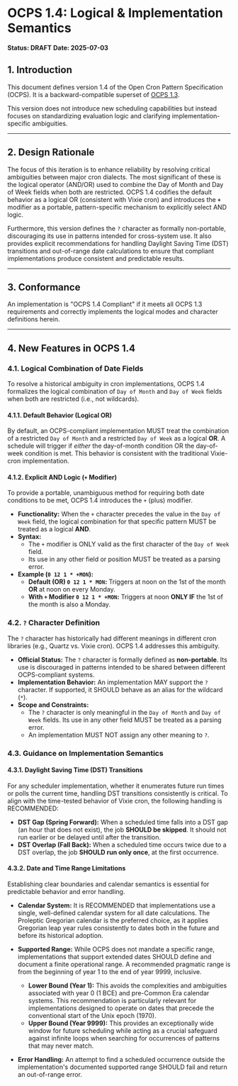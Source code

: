 # OCPS 1.4: Logical & Implementation Semantics

**Status: DRAFT**
**Date: 2025-07-03**

## 1\. Introduction

This document defines version 1.4 of the Open Cron Pattern Specification (OCPS). It is a backward-compatible superset of [OCPS 1.3](./OCPS-increment-1.3.md).

This version does not introduce new scheduling capabilities but instead focuses on standardizing evaluation logic and clarifying implementation-specific ambiguities.

-----

## 2\. Design Rationale

The focus of this iteration is to enhance reliability by resolving critical ambiguities between major cron dialects. The most significant of these is the logical operator (AND/OR) used to combine the Day of Month and Day of Week fields when both are restricted. OCPS 1.4 codifies the default behavior as a logical OR (consistent with Vixie cron) and introduces the **`+`** modifier as a portable, pattern-specific mechanism to explicitly select AND logic.

Furthermore, this version defines the `?` character as formally non-portable, discouraging its use in patterns intended for cross-system use. It also provides explicit recommendations for handling Daylight Saving Time (DST) transitions and out-of-range date calculations to ensure that compliant implementations produce consistent and predictable results.

-----

## 3\. Conformance

An implementation is "OCPS 1.4 Compliant" if it meets all OCPS 1.3 requirements and correctly implements the logical modes and character definitions herein.

-----

## 4\. New Features in OCPS 1.4

### 4.1. Logical Combination of Date Fields

To resolve a historical ambiguity in cron implementations, OCPS 1.4 formalizes the logical combination of `Day of Month` and `Day of Week` fields when both are restricted (i.e., not wildcards).

#### 4.1.1. Default Behavior (Logical OR)

By default, an OCPS-compliant implementation MUST treat the combination of a restricted `Day of Month` and a restricted `Day of Week` as a logical **OR**. A schedule will trigger if *either* the day-of-month condition OR the day-of-week condition is met. This behavior is consistent with the traditional Vixie-cron implementation.

#### 4.1.2. Explicit AND Logic (`+` Modifier)

To provide a portable, unambiguous method for requiring both date conditions to be met, OCPS 1.4 introduces the `+` (plus) modifier.

* **Functionality:** When the `+` character precedes the value in the `Day of Week` field, the logical combination for that specific pattern MUST be treated as a logical **AND**.
* **Syntax:**
    * The `+` modifier is ONLY valid as the first character of the `Day of Week` field.
    * Its use in any other field or position MUST be treated as a parsing error.
* **Example (`0 12 1 * +MON`):**
    * **Default (OR) `0 12 1 * MON`:** Triggers at noon on the 1st of the month **OR** at noon on every Monday.
    * **With `+` Modifier `0 12 1 * +MON`:** Triggers at noon **ONLY IF** the 1st of the month is also a Monday.

### 4.2. `?` Character Definition

The `?` character has historically had different meanings in different cron libraries (e.g., Quartz vs. Vixie cron). OCPS 1.4 addresses this ambiguity.

* **Official Status:** The `?` character is formally defined as **non-portable**. Its use is discouraged in patterns intended to be shared between different OCPS-compliant systems.
* **Implementation Behavior:** An implementation MAY support the `?` character. If supported, it SHOULD behave as an alias for the wildcard (`*`).
* **Scope and Constraints:**
    * The `?` character is only meaningful in the `Day of Month` and `Day of Week` fields. Its use in any other field MUST be treated as a parsing error.
    * An implementation MUST NOT assign any other meaning to `?`.

### 4.3. Guidance on Implementation Semantics

#### 4.3.1. Daylight Saving Time (DST) Transitions

For any scheduler implementation, whether it enumerates future run times or polls the current time, handling DST transitions consistently is critical. To align with the time-tested behavior of Vixie cron, the following handling is RECOMMENDED:

* **DST Gap (Spring Forward):** When a scheduled time falls into a DST gap (an hour that does not exist), the job **SHOULD be skipped**. It should not run earlier or be delayed until after the transition.
* **DST Overlap (Fall Back):** When a scheduled time occurs twice due to a DST overlap, the job **SHOULD run only once**, at the first occurrence.

#### 4.3.2. Date and Time Range Limitations

Establishing clear boundaries and calendar semantics is essential for predictable behavior and error handling.

* **Calendar System:** It is RECOMMENDED that implementations use a single, well-defined calendar system for all date calculations. The Proleptic Gregorian calendar is the preferred choice, as it applies Gregorian leap year rules consistently to dates both in the future and before its historical adoption.

* **Supported Range:** While OCPS does not mandate a specific range, implementations that support extended dates SHOULD define and document a finite operational range. A recommended pragmatic range is from the beginning of year 1 to the end of year 9999, inclusive.
    * **Lower Bound (Year 1):** This avoids the complexities and ambiguities associated with year 0 (1 BCE) and pre-Common Era calendar systems. This recommendation is particularly relevant for implementations designed to operate on dates that precede the conventional start of the Unix epoch (1970).
    * **Upper Bound (Year 9999):** This provides an exceptionally wide window for future scheduling while acting as a crucial safeguard against infinite loops when searching for occurrences of patterns that may never match.

* **Error Handling:** An attempt to find a scheduled occurrence outside the implementation's documented supported range SHOULD fail and return an out-of-range error.
